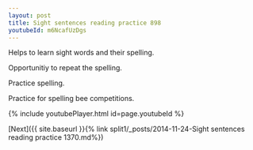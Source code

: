 ```yaml
---
layout: post
title: Sight sentences reading practice 898
youtubeId: m6NcafUzDgs
---
```

 
 
Helps to learn sight words and their spelling.

Opportunitiy to repeat the spelling. 

Practice spelling. 
 
Practice for spelling bee competitions. 
 
{% include youtubePlayer.html id=page.youtubeId %}
 
 

[Next]({{ site.baseurl }}{% link  split1/_posts/2014-11-24-Sight sentences reading practice 1370.md%})
 
